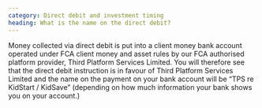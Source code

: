 ```yaml
---
category: Direct debit and investment timing
heading: What is the name on the direct debit?
---
```


Money collected via direct debit is put into a client money bank account operated under FCA client money and asset rules by our FCA authorised platform provider, Third Platform Services Limited. You will therefore see that the direct debit instruction is in favour of Third Platform Services Limited and the name on the payment on your bank account will be “TPS re KidStart / KidSave” (depending on how much information your bank shows you on your account.)